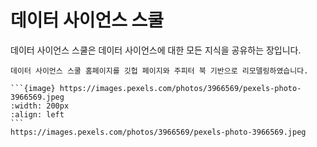 데이터 사이언스 스쿨
==============================================================================

데이터 사이언스 스쿨은 데이터 사이언스에 대한 모든 지식을 공유하는 장입니다.

```{admonition} 알림
데이터 사이언스 스쿨 홈페이지를 깃헙 페이지와 주피터 북 기반으로 리모델링하였습니다.
```

````{admonition} 2020-09-30
```{image} https://images.pexels.com/photos/3966569/pexels-photo-3966569.jpeg
:width: 200px
:align: left
```
https://images.pexels.com/photos/3966569/pexels-photo-3966569.jpeg
````



